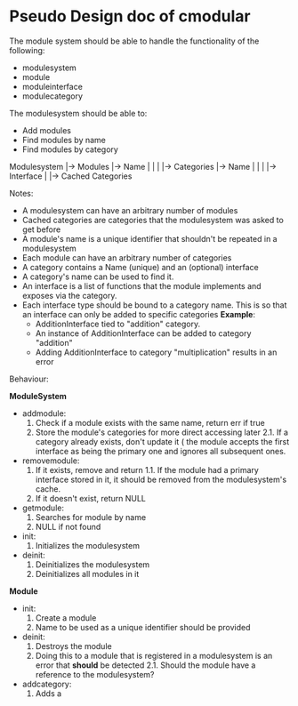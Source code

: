 # Pseudo Design doc of cmodular

The module system should be able to handle the functionality 
of the following:
  - modulesystem
  - module
  - moduleinterface
  - modulecategory


The modulesystem should be able to:
  - Add modules
  - Find modules by name
  - Find modules by category


Modulesystem |-> Modules |-> Name
             |           |
             |           |-> Categories |-> Name
             |                          |
             |                          |-> Interface
             |
             |-> Cached Categories

Notes:
- A modulesystem can have an arbitrary number of modules
- Cached categories are categories that the modulesystem was asked to
  get before
- A module's name is a unique identifier that shouldn't be repeated in
  a modulesystem
- Each module can have an arbitrary number of categories
- A category contains a Name (unique) and an (optional) interface
- A category's name can be used to find it.
- An interface is a list of functions that the module implements and
  exposes via the category.
- Each interface type should be bound to a category name. This is so
  that an interface can only be added to specific categories
  **Example**: 
  * AdditionInterface tied to "addition" category.
  * An instance of AdditionInterface can be added to category "addition"
  * Adding AdditionInterface to category "multiplication" results in an error

Behaviour:

**ModuleSystem**
  - addmodule:
    1. Check if a module exists with the same name, return err if true
    2. Store the module's categories for more direct accessing later
      2.1. If a category already exists, don't update it ( the module
           accepts the first interface as being the primary one and
           ignores all subsequent ones.
  - removemodule:
    1. If it exists, remove and return
      1.1. If the module had a primary interface stored in it,
           it should be removed from the modulesystem's cache.
    2. If it doesn't exist, return NULL
  - getmodule:
    1. Searches for module by name
    2. NULL if not found
  - init:
    1. Initializes the modulesystem
  - deinit:
    1. Deinitializes the modulesystem
    2. Deinitializes all modules in it

**Module**
  - init:
    1. Create a module
    2. Name to be used as a unique identifier should be provided
  - deinit:
    1. Destroys the module
    2. Doing this to a module that is registered in a modulesystem
       is an error that **should** be detected
       2.1. Should the module have a reference to the modulesystem?
  - addcategory:
    1. Adds a 
    

    

